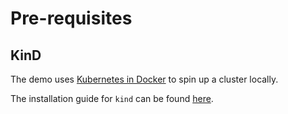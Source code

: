 # Pre-requisites

## KinD

The demo uses [Kubernetes in Docker](https://kind.sigs.k8s.io/) to spin up a cluster locally.

The installation guide for `kind` can be found [here](https://kind.sigs.k8s.io/docs/user/quick-start/).